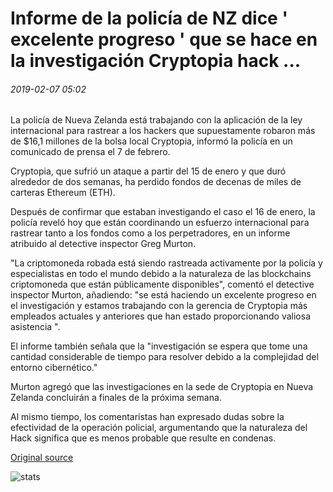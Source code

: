 # Informe de la policía de NZ dice ' excelente progreso ' que se hace en la investigación Cryptopia hack ...

###### 2019-02-07 05:02

La policía de Nueva Zelanda está trabajando con la aplicación de la ley internacional para rastrear a los hackers que supuestamente robaron más de $16,1 millones de la bolsa local Cryptopia, informó la policía en un comunicado de prensa el 7 de febrero.

Cryptopia, que sufrió un ataque a partir del 15 de enero y que duró alrededor de dos semanas, ha perdido fondos de decenas de miles de carteras Ethereum (ETH).

Después de confirmar que estaban investigando el caso el 16 de enero, la policía reveló hoy que están coordinando un esfuerzo internacional para rastrear tanto a los fondos como a los perpetradores, en un informe atribuido al detective inspector Greg Murton.

"La criptomoneda robada está siendo rastreada activamente por la policía y especialistas en todo el mundo debido a la naturaleza de las blockchains criptomoneda que están públicamente disponibles", comentó el detective inspector Murton, añadiendo: "se está haciendo un excelente progreso en el investigación y estamos trabajando con la gerencia de Cryptopia más empleados actuales y anteriores que han estado proporcionando valiosa asistencia ".

El informe también señala que la "investigación se espera que tome una cantidad considerable de tiempo para resolver debido a la complejidad del entorno cibernético."

Murton agregó que las investigaciones en la sede de Cryptopia en Nueva Zelanda concluirán a finales de la próxima semana.

Al mismo tiempo, los comentaristas han expresado dudas sobre la efectividad de la operación policial, argumentando que la naturaleza del Hack significa que es menos probable que resulte en condenas.

[Original source](https://cointelegraph.com/news/nz-police-report-says-excellent-progress-being-made-in-cryptopia-hack-investigation)

![stats](https://c.statcounter.com/11760860/0/a89fa40b/1/ "stats")